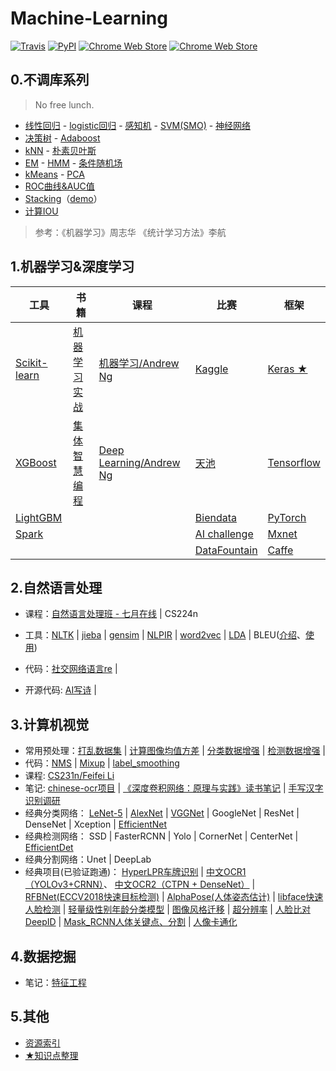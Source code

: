 # Machine-Learning

[![Travis](https://img.shields.io/travis/rust-lang/rust.svg)](https://github.com/fire717/Machine-Learning) [![PyPI](https://img.shields.io/pypi/pyversions/Django.svg)](https://github.com/fire717/Machine-Learning) [![Chrome Web Store](https://img.shields.io/chrome-web-store/price/nimelepbpejjlbmoobocpfnjhihnpked.svg)](https://github.com/fire717/Machine-Learning) [![Chrome Web Store](https://img.shields.io/chrome-web-store/stars/nimelepbpejjlbmoobocpfnjhihnpked.svg)](https://github.com/fire717/Machine-Learning)


## 0.不调库系列 
> No free lunch.

* [线性回归](/DIY/ex1_py_liner.ipynb) - [logistic回归](/DIY/LR.ipynb) - [感知机](/DIY/perceptron.ipynb) - [SVM(SMO)](/DIY/SVM.ipynb) - [神经网络](/DIY/NN.ipynb) 
* [决策树](/DIY/DecisionTree.ipynb) - [Adaboost](/DIY/Adaboost.ipynb) 
* [kNN](/DIY/kNN.ipynb) - [朴素贝叶斯](/DIY/NaiveBayes.ipynb)
* [EM](/DIY/EM.ipynb) - [HMM](/DIY/HMM.ipynb) - [条件随机场](/DIY/CRF.ipynb)
* [kMeans](/DIY/kMeans.ipynb) - [PCA](/DIY/PCA.ipynb)
* [ROC曲线&AUC值](/DIY/ROC_AUC.ipynb)
* [Stacking](./DIY/Stacking.py)（[demo](/DIY/tryStacking.ipynb)）
* [计算IOU](./DIY/IOU.py)

> 参考：《机器学习》周志华  《统计学习方法》李航


## 1.机器学习&深度学习

  工具   |     书籍      |    课程     |    比赛 |   框架
---------|---------------|-------------|-------- |---------
 [Scikit-learn](/Base/tools/scikit-learn)| [机器学习实战](/Base/books/ML_in_action)  | [机器学习/Andrew Ng](/Base/courses/coursera_ML)      | [Kaggle](/Base/challenge/kaggle) | [Keras ★](/Base/frameworks/keras)
  [XGBoost](/Base/tools/xgboost)  | [集体智慧编程](/Base/books/JTZHBC)     | [Deep Learning/Andrew Ng](/Base/courses/DL_AndrewNg) | [天池](/Base/challenge/tianchi) | [Tensorflow](/Base/frameworks/tensorflow)
 [LightGBM](/Base/tools/lightgbm) |      |      | [Biendata](/Base/challenge/biendata) |  [PyTorch](/Base/frameworks/pytorch)
[Spark](/Base/tools/spark)|  |  | [AI challenge](/Base/challenge/AIchallenge) |[Mxnet](/Base/frameworks/mxnet)
|  |  |  |  [DataFountain](/Base/challenge/DataFountain)  | [Caffe](/Base/frameworks/caffe)


## 2.自然语言处理
* 课程：[自然语言处理班 - 七月在线](/Base/courses/qiyuezaixian) | CS224n
* 工具：[NLTK](/NLP/tools/nltk) | [jieba](/NLP/tools/jieba) | [gensim](/NLP/tools/gensim) | [NLPIR](/NLP/tools/NLPIR) | [word2vec](/NLP/tools/word2vec) | [LDA](./NLP/tools/lda) | BLEU([介绍](https://blog.csdn.net/qq_31584157/article/details/77709454)、[使用](https://cloud.tencent.com/developer/article/1042161))

* 代码：[社交网络语言re](/NLP/codes/re.ipynb) |
* 开源代码: [AI写诗](https://github.com/jinfagang/tensorflow_poems) | 


## 3.计算机视觉
* 常用预处理：[打乱数据集](https://github.com/fire717/Python-Learner/blob/master/tools/numpy/tools/transformation_data.py) | [计算图像均值方差](https://github.com/fire717/Python-Learner/blob/master/tools/numpy/tools/compute_imgs_mean_std.py) |  [分类数据增强](https://github.com/fire717/Python-Learner/blob/master/tools/OpenCV/dataAugmentation_classify.py) |  [检测数据增强](https://github.com/fire717/Python-Learner/blob/master/tools/OpenCV/dataAugmentation_objectdetect.py) | 
* 代码：[NMS](/cv/codes/nms.py) | [Mixup](/cv/codes/simple_mixup.py) | [label_smoothing](/cv/codes/label_smoothing.py)
* 课程: [CS231n/Feifei Li](/Base/courses/cs231n) 
* 笔记: [chinese-ocr项目](/CV/note/chineseocr-ctpn-densenet.md) | [《深度卷积网络：原理与实践》读书笔记](./CV/note/DCNN_book_note.md) | [手写汉字识别调研](/CV/note/handwrite_ocr_note.md)
* 经典分类网络： [LeNet-5](/CV/nets/lenet5/) | [AlexNet](/CV/nets/alexnet/) | [VGGNet](/CV/nets/vgg/) | GoogleNet | ResNet | DenseNet | Xception | [EfficientNet](https://github.com/titu1994/keras-efficientnets)
* 经典检测网络： SSD | FasterRCNN | Yolo | CornerNet | CenterNet | [EfficientDet](https://github.com/xuannianz/EfficientDet)
* 经典分割网络：Unet | DeepLab
* 经典项目(已验证跑通)： [HyperLPR车牌识别](https://github.com/zeusees/HyperLPR) | [中文OCR1（YOLOv3+CRNN）](https://github.com/chineseocr/chineseocr)、 [中文OCR2（CTPN + DenseNet）](https://github.com/YCG09/chinese_ocr) | [RFBNet(ECCV2018快速目标检测)](https://github.com/ruinmessi/RFBNet) | [AlphaPose(人体姿态估计)](https://github.com/MVIG-SJTU/AlphaPose) | [libface快速人脸检测](https://github.com/ShiqiYu/libfacedetection) | [轻量级性别年龄分类模型](https://github.com/deepinsight/insightface/tree/master/gender-age) | [图像风格迁移](https://github.com/wenqiwenqi1/neural-style) | [超分辨率](https://github.com/titu1994/Image-Super-Resolution) | [人脸比对DeepID](https://github.com/shen1994/DeepID) | [Mask_RCNN人体关键点、分割](https://github.com/Superlee506/Mask_RCNN_Humanpose) | [人像卡通化](https://github.com/minivision-ai/photo2cartoon)


## 4.数据挖掘
* 笔记：[特征工程](/Others/note/FeatureEngneering.md)

## 5.其他
* [资源索引](/Others/infos)
* [★知识点整理](/Others/mlthings.md)




